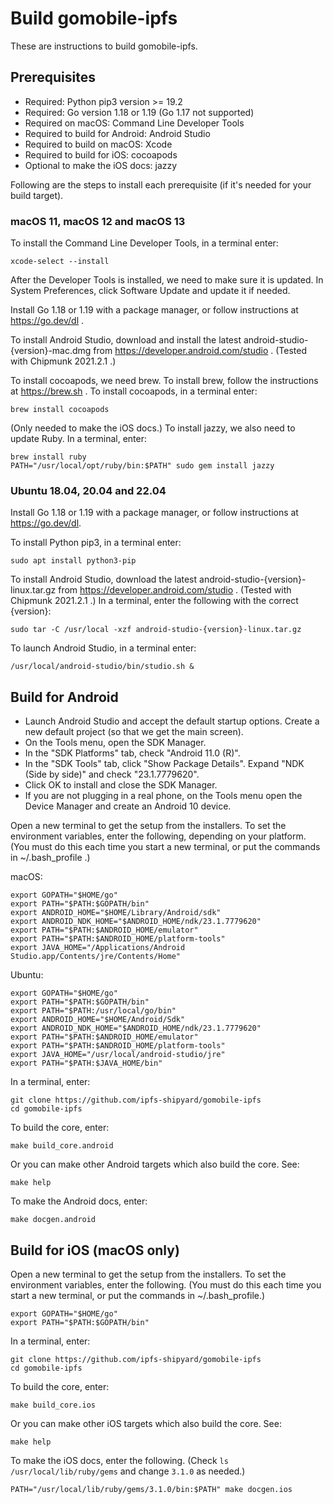# Build gomobile-ipfs

These are instructions to build gomobile-ipfs.

<!-- markdownlint-disable MD034 -->

## Prerequisites

* Required: Python pip3 version >= 19.2
* Required: Go version 1.18 or 1.19 (Go 1.17 not supported)
* Required on macOS: Command Line Developer Tools
* Required to build for Android: Android Studio
* Required to build on macOS: Xcode
* Required to build for iOS: cocoapods
* Optional to make the iOS docs: jazzy

Following are the steps to install each prerequisite (if it's needed for your
build target).

### macOS 11, macOS 12 and macOS 13

To install the Command Line Developer Tools, in a terminal enter:

    xcode-select --install

After the Developer Tools is installed, we need to make sure it is updated. In
System Preferences, click Software Update and update it if needed.

Install Go 1.18 or 1.19 with a package manager, or follow instructions at
https://go.dev/dl .

To install Android Studio, download and install the latest
android-studio-{version}-mac.dmg from https://developer.android.com/studio .
(Tested with Chipmunk 2021.2.1 .)

To install cocoapods, we need brew. To install brew, follow the instructions at
https://brew.sh . To install cocoapods, in a terminal enter:

    brew install cocoapods

(Only needed to make the iOS docs.) To install jazzy, we also need to update
Ruby. In a terminal, enter:

    brew install ruby
    PATH="/usr/local/opt/ruby/bin:$PATH" sudo gem install jazzy

### Ubuntu 18.04, 20.04 and 22.04

Install Go 1.18 or 1.19 with a package manager, or follow instructions at
https://go.dev/dl.

To install Python pip3, in a terminal enter:

    sudo apt install python3-pip

To install Android Studio, download the latest
android-studio-{version}-linux.tar.gz from
https://developer.android.com/studio . (Tested with Chipmunk 2021.2.1 .)
In a terminal, enter the following with the correct {version}:

    sudo tar -C /usr/local -xzf android-studio-{version}-linux.tar.gz

To launch Android Studio, in a terminal enter:

    /usr/local/android-studio/bin/studio.sh &

## Build for Android

* Launch Android Studio and accept the default startup options. Create a new
  default project (so that we get the main screen).
* On the Tools menu, open the SDK Manager.
* In the "SDK Platforms" tab, check "Android 11.0 (R)".
* In the "SDK Tools" tab, click "Show Package Details". Expand
  "NDK (Side by side)" and check "23.1.7779620".
* Click OK to install and close the SDK Manager.
* If you are not plugging in a real phone, on the Tools menu open the Device
  Manager and create an Android 10 device.

Open a new terminal to get the setup from the installers. To set the environment
variables, enter the following, depending on your platform. (You must do this
each time you start a new terminal, or put the commands in ~/.bash_profile .)

macOS:

    export GOPATH="$HOME/go"
    export PATH="$PATH:$GOPATH/bin"
    export ANDROID_HOME="$HOME/Library/Android/sdk"
    export ANDROID_NDK_HOME="$ANDROID_HOME/ndk/23.1.7779620"
    export PATH="$PATH:$ANDROID_HOME/emulator"
    export PATH="$PATH:$ANDROID_HOME/platform-tools"
    export JAVA_HOME="/Applications/Android Studio.app/Contents/jre/Contents/Home"

Ubuntu:

    export GOPATH="$HOME/go"
    export PATH="$PATH:$GOPATH/bin"
    export PATH="$PATH:/usr/local/go/bin"
    export ANDROID_HOME="$HOME/Android/Sdk"
    export ANDROID_NDK_HOME="$ANDROID_HOME/ndk/23.1.7779620"
    export PATH="$PATH:$ANDROID_HOME/emulator"
    export PATH="$PATH:$ANDROID_HOME/platform-tools"
    export JAVA_HOME="/usr/local/android-studio/jre"
    export PATH="$PATH:$JAVA_HOME/bin"

In a terminal, enter:

    git clone https://github.com/ipfs-shipyard/gomobile-ipfs
    cd gomobile-ipfs

To build the core, enter:

    make build_core.android

Or you can make other Android targets which also build the core. See:

    make help

To make the Android docs, enter:

    make docgen.android

## Build for iOS (macOS only)

Open a new terminal to get the setup from the installers. To set the environment
variables, enter the following. (You must do this each time you start a new
terminal, or put the commands in ~/.bash_profile.)

    export GOPATH="$HOME/go"
    export PATH="$PATH:$GOPATH/bin"

In a terminal, enter:

    git clone https://github.com/ipfs-shipyard/gomobile-ipfs
    cd gomobile-ipfs

To build the core, enter:

    make build_core.ios

Or you can make other iOS targets which also build the core. See:

    make help

To make the iOS docs, enter the following.
(Check `ls /usr/local/lib/ruby/gems` and change `3.1.0` as needed.)

    PATH="/usr/local/lib/ruby/gems/3.1.0/bin:$PATH" make docgen.ios
